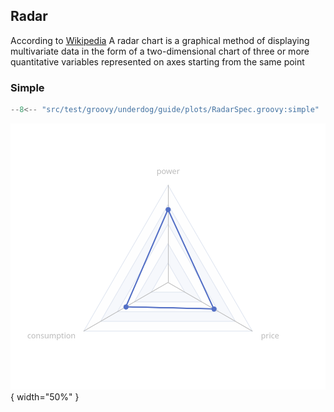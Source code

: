 ## Radar

According to [Wikipedia](https://en.wikipedia.org/wiki/Radar_chart) A radar chart is a graphical method of displaying multivariate data in the form of a two-dimensional chart of three or more quantitative variables represented on axes starting from the same point

### Simple

```groovy title="simple"
--8<-- "src/test/groovy/underdog/guide/plots/RadarSpec.groovy:simple"
```

![](images/radar_simple.png){ width="50%" }